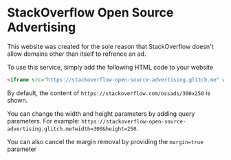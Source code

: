 StackOverflow Open Source Advertising
=================

This website was created for the sole reason that StackOverflow doesn't allow domains other than itself to refrence an ad.

To use this service, simply add the following HTML code to your website

```html
<iframe src="https://stackoverflow-open-source-advertising.glitch.me" width="300" height="250" frameborder="0"></iframe>
```

By default, the content of `https://stackoverflow.com/ossads/300x250` is shown.

You can change the width and height parameters by adding query parameters. For example: `https://stackoverflow-open-source-advertising.glitch.me?width=300&height=250`.

You can also cancel the margin removal by providing the `margin=true` parameter